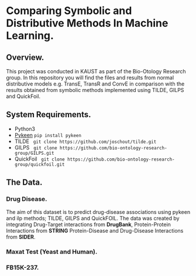 # Comparing Symbolic and Distributive Methods In Machine Learning.
## Overview.
This project was conducted in KAUST as part of the Bio-Otology Research group. In this repository you will find the files and results from normal distributive models e.g. TransE, TransR and ConvE in comparison with the results obtained from symbolic methods implemented using TILDE, GILPS and QuickFoil.
## System Requirements.
- Python3 
- [Pykeen]( https://github.com/SmartDataAnalytics/PyKEEN)
`
pip install pykeen
`
- TILDE ` git clone https://github.com/joschout/tilde.git`
- GILPS ` git clone https://github.com/bio-ontology-research-group/GILPS.git`
- QuickFoil ` git clone https://github.com/bio-ontology-research-group/quickfoil.git`

## The Data.
### Drug Disease.
The aim of this dataset is to predict drug-disease associations using pykeen and ilp methods; TILDE, GILPS and QuickFOIL.
The data was created by integrating Drug-Target interactions from **DrugBank**, Protein-Protein Interactions from **STRING** Protein-Disease and Drug-Disease Interactions from **SIDER**.
### Maxat Test (Yeast and Human).
### FB15K-237.

